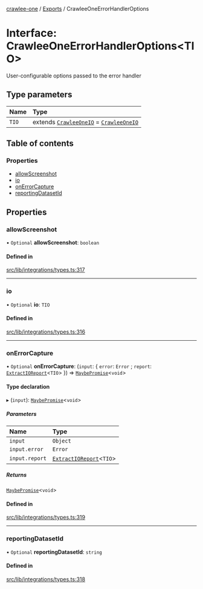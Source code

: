 [crawlee-one](../README.md) / [Exports](../modules.md) / CrawleeOneErrorHandlerOptions

# Interface: CrawleeOneErrorHandlerOptions<TIO\>

User-configurable options passed to the error handler

## Type parameters

| Name | Type |
| :------ | :------ |
| `TIO` | extends [`CrawleeOneIO`](CrawleeOneIO.md) = [`CrawleeOneIO`](CrawleeOneIO.md) |

## Table of contents

### Properties

- [allowScreenshot](CrawleeOneErrorHandlerOptions.md#allowscreenshot)
- [io](CrawleeOneErrorHandlerOptions.md#io)
- [onErrorCapture](CrawleeOneErrorHandlerOptions.md#onerrorcapture)
- [reportingDatasetId](CrawleeOneErrorHandlerOptions.md#reportingdatasetid)

## Properties

### allowScreenshot

• `Optional` **allowScreenshot**: `boolean`

#### Defined in

[src/lib/integrations/types.ts:317](https://github.com/JuroOravec/crawlee-one/blob/708935c/src/lib/integrations/types.ts#L317)

___

### io

• `Optional` **io**: `TIO`

#### Defined in

[src/lib/integrations/types.ts:316](https://github.com/JuroOravec/crawlee-one/blob/708935c/src/lib/integrations/types.ts#L316)

___

### onErrorCapture

• `Optional` **onErrorCapture**: (`input`: { `error`: `Error` ; `report`: [`ExtractIOReport`](../modules.md#extractioreport)<`TIO`\>  }) => [`MaybePromise`](../modules.md#maybepromise)<`void`\>

#### Type declaration

▸ (`input`): [`MaybePromise`](../modules.md#maybepromise)<`void`\>

##### Parameters

| Name | Type |
| :------ | :------ |
| `input` | `Object` |
| `input.error` | `Error` |
| `input.report` | [`ExtractIOReport`](../modules.md#extractioreport)<`TIO`\> |

##### Returns

[`MaybePromise`](../modules.md#maybepromise)<`void`\>

#### Defined in

[src/lib/integrations/types.ts:319](https://github.com/JuroOravec/crawlee-one/blob/708935c/src/lib/integrations/types.ts#L319)

___

### reportingDatasetId

• `Optional` **reportingDatasetId**: `string`

#### Defined in

[src/lib/integrations/types.ts:318](https://github.com/JuroOravec/crawlee-one/blob/708935c/src/lib/integrations/types.ts#L318)
